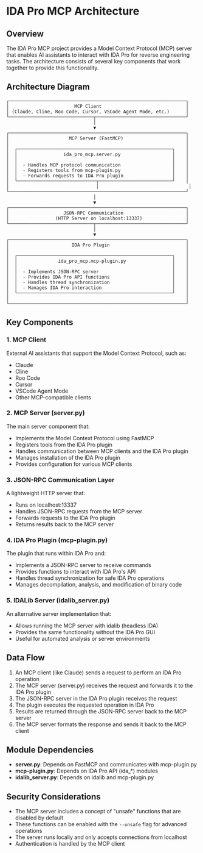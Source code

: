 # IDA Pro MCP Architecture

## Overview

The IDA Pro MCP project provides a Model Context Protocol (MCP) server that enables AI assistants to interact with IDA Pro for reverse engineering tasks. The architecture consists of several key components that work together to provide this functionality.

## Architecture Diagram

```
┌─────────────────────────────────────────────────────────────────┐
│                        MCP Client                               │
│ (Claude, Cline, Roo Code, Cursor, VSCode Agent Mode, etc.)      │
└───────────────────────────────┬─────────────────────────────────┘
                                │
                                ▼
┌─────────────────────────────────────────────────────────────────┐
│                      MCP Server (FastMCP)                       │
│                                                                 │
│  ┌─────────────────────────────────────────────────────────┐    │
│  │                 ida_pro_mcp.server.py                   │    │
│  │                                                         │    │
│  │  - Handles MCP protocol communication                   │    │
│  │  - Registers tools from mcp-plugin.py                   │    │
│  │  - Forwards requests to IDA Pro plugin                  │    │
│  └─────────────────────────────┬───────────────────────────┘    │
│                                │                                 │
└─────────────────────────────────────────────────────────────────┘
                                │
                                ▼
┌─────────────────────────────────────────────────────────────────┐
│                    JSON-RPC Communication                       │
│                 (HTTP Server on localhost:13337)                │
└───────────────────────────────┬─────────────────────────────────┘
                                │
                                ▼
┌─────────────────────────────────────────────────────────────────┐
│                       IDA Pro Plugin                            │
│                                                                 │
│  ┌─────────────────────────────────────────────────────────┐    │
│  │               ida_pro_mcp.mcp-plugin.py                 │    │
│  │                                                         │    │
│  │  - Implements JSON-RPC server                           │    │
│  │  - Provides IDA Pro API functions                       │    │
│  │  - Handles thread synchronization                       │    │
│  │  - Manages IDA Pro interaction                          │    │
│  └─────────────────────────────────────────────────────────┘    │
│                                                                 │
└─────────────────────────────────────────────────────────────────┘
```

## Key Components

### 1. MCP Client

External AI assistants that support the Model Context Protocol, such as:
- Claude
- Cline
- Roo Code
- Cursor
- VSCode Agent Mode
- Other MCP-compatible clients

### 2. MCP Server (server.py)

The main server component that:
- Implements the Model Context Protocol using FastMCP
- Registers tools from the IDA Pro plugin
- Handles communication between MCP clients and the IDA Pro plugin
- Manages installation of the IDA Pro plugin
- Provides configuration for various MCP clients

### 3. JSON-RPC Communication Layer

A lightweight HTTP server that:
- Runs on localhost:13337
- Handles JSON-RPC requests from the MCP server
- Forwards requests to the IDA Pro plugin
- Returns results back to the MCP server

### 4. IDA Pro Plugin (mcp-plugin.py)

The plugin that runs within IDA Pro and:
- Implements a JSON-RPC server to receive commands
- Provides functions to interact with IDA Pro's API
- Handles thread synchronization for safe IDA Pro operations
- Manages decompilation, analysis, and modification of binary code

### 5. IDALib Server (idalib_server.py)

An alternative server implementation that:
- Allows running the MCP server with idalib (headless IDA)
- Provides the same functionality without the IDA Pro GUI
- Useful for automated analysis or server environments

## Data Flow

1. An MCP client (like Claude) sends a request to perform an IDA Pro operation
2. The MCP server (server.py) receives the request and forwards it to the IDA Pro plugin
3. The JSON-RPC server in the IDA Pro plugin receives the request
4. The plugin executes the requested operation in IDA Pro
5. Results are returned through the JSON-RPC server back to the MCP server
6. The MCP server formats the response and sends it back to the MCP client

## Module Dependencies

- **server.py**: Depends on FastMCP and communicates with mcp-plugin.py
- **mcp-plugin.py**: Depends on IDA Pro API (ida_*) modules
- **idalib_server.py**: Depends on idalib and mcp-plugin.py

## Security Considerations

- The MCP server includes a concept of "unsafe" functions that are disabled by default
- These functions can be enabled with the `--unsafe` flag for advanced operations
- The server runs locally and only accepts connections from localhost
- Authentication is handled by the MCP client

